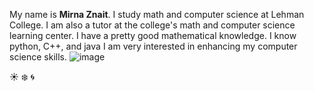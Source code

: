 



My name is **Mirna Znait**. I study math and computer science at Lehman College. I am also a tutor at the college's math and computer science learning center.
I have a pretty good mathematical knowledge. I know python, C++, and java I am very interested in enhancing my computer science skills.
![image](http://www.picgifs.com/graphics/m/mickey-and-minnie-mouse/graphics-mickey-and-minnie-mouse-026724.gif)

:sunny: :snowflake: :cyclone:

